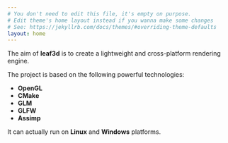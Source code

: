 ```yaml
---
# You don't need to edit this file, it's empty on purpose.
# Edit theme's home layout instead if you wanna make some changes
# See: https://jekyllrb.com/docs/themes/#overriding-theme-defaults
layout: home
---
```


The aim of **leaf3d** is to create a lightweight and cross-platform rendering engine.

The project is based on the following powerful technologies:

* **OpenGL**
* **CMake**
* **GLM**
* **GLFW**
* **Assimp**

It can actually run on **Linux** and **Windows** platforms.
